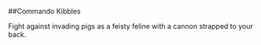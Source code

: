 ##Commando Kibbles

Fight against invading pigs as a feisty feline with a cannon strapped to your back.